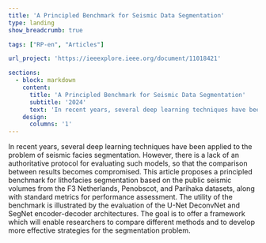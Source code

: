 ```yaml
---
title: 'A Principled Benchmark for Seismic Data Segmentation'
type: landing
show_breadcrumb: true

tags: ["RP-en", "Articles"]

url_project: 'https://ieeexplore.ieee.org/document/11018421'

sections:
  - block: markdown
    content:
      title: 'A Principled Benchmark for Seismic Data Segmentation'
      subtitle: '2024'
      text: 'In recent years, several deep learning techniques have been applied to the problem of seismic facies segmentation. However, there is a lack of an authoritative protocol for evaluating such models, so that the comparison between results becomes compromised. This article proposes a principled benchmark for lithofacies segmentation based on the public seismic volumes from the F3 Netherlands, Penobscot, and Parihaka datasets, along with standard metrics for performance assessment. The utility of the benchmark is illustrated by the evaluation of the U-Net DeconvNet and SegNet encoder-decoder architectures. The goal is to offer a framework which will enable researchers to compare different methods and to develop more effective strategies for the segmentation problem.'
    design:
      columns: '1'
---
```


In recent years, several deep learning techniques have been applied to the problem of seismic facies segmentation. However, there is a lack of an authoritative protocol for evaluating such models, so that the comparison between results becomes compromised. This article proposes a principled benchmark for lithofacies segmentation based on the public seismic volumes from the F3 Netherlands, Penobscot, and Parihaka datasets, along with standard metrics for performance assessment. The utility of the benchmark is illustrated by the evaluation of the U-Net DeconvNet and SegNet encoder-decoder architectures. The goal is to offer a framework which will enable researchers to compare different methods and to develop more effective strategies for the segmentation problem.

